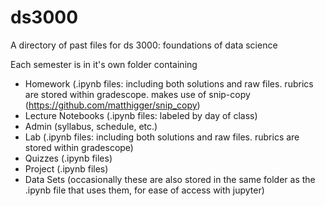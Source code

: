 # ds3000

A directory of past files for ds 3000: foundations of data science

Each semester is in it's own folder containing
- Homework (.ipynb files: including both solutions and raw files. rubrics are stored within gradescope. makes use of snip-copy (https://github.com/matthigger/snip_copy)
- Lecture Notebooks (.ipynb files: labeled by day of class)
- Admin (syllabus, schedule, etc.)
- Lab (.ipynb files: including both solutions and raw files. rubrics are stored within gradescope)
- Quizzes (.ipynb files)
- Project (.ipynb files)
- Data Sets (occasionally these are also stored in the same folder as the .ipynb file that uses them, for ease of access with jupyter)
